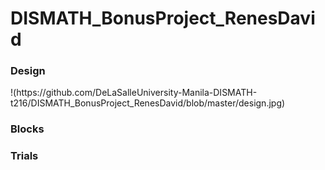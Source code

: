 # DISMATH_BonusProject_RenesDavid
<h3>Design</h3>
!(https://github.com/DeLaSalleUniversity-Manila-DISMATH-t216/DISMATH_BonusProject_RenesDavid/blob/master/design.jpg)
<h3>Blocks</h3>

<h3>Trials</h3>
